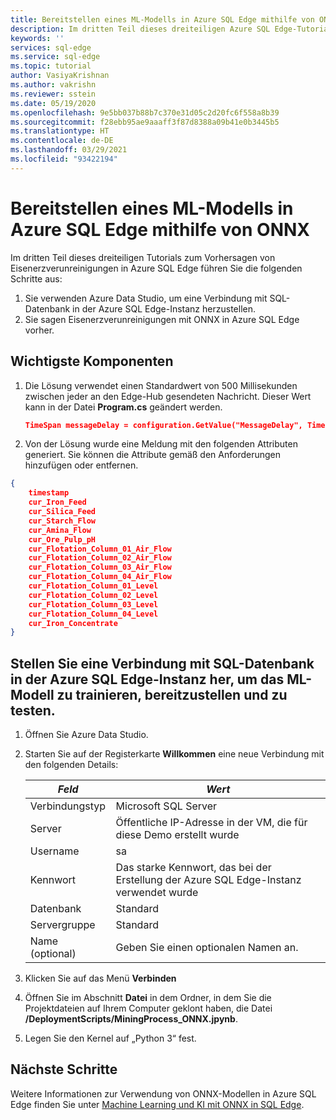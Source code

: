 ```yaml
---
title: Bereitstellen eines ML-Modells in Azure SQL Edge mithilfe von ONNX
description: Im dritten Teil dieses dreiteiligen Azure SQL Edge-Tutorials zum Vorhersagen von Eisenerzverunreinigungen führen Sie die ONNX Machine Learning-Modelle in SQL Edge aus.
keywords: ''
services: sql-edge
ms.service: sql-edge
ms.topic: tutorial
author: VasiyaKrishnan
ms.author: vakrishn
ms.reviewer: sstein
ms.date: 05/19/2020
ms.openlocfilehash: 9e5bb037b88b7c370e31d05c2d20fc6f558a8b39
ms.sourcegitcommit: f28ebb95ae9aaaff3f87d8388a09b41e0b3445b5
ms.translationtype: HT
ms.contentlocale: de-DE
ms.lasthandoff: 03/29/2021
ms.locfileid: "93422194"
---
```

# <a name="deploy-ml-model-on-azure-sql-edge-using-onnx"></a>Bereitstellen eines ML-Modells in Azure SQL Edge mithilfe von ONNX 

Im dritten Teil dieses dreiteiligen Tutorials zum Vorhersagen von Eisenerzverunreinigungen in Azure SQL Edge führen Sie die folgenden Schritte aus:

1. Sie verwenden Azure Data Studio, um eine Verbindung mit SQL-Datenbank in der Azure SQL Edge-Instanz herzustellen.
2. Sie sagen Eisenerzverunreinigungen mit ONNX in Azure SQL Edge vorher.

## <a name="key-components"></a>Wichtigste Komponenten

1. Die Lösung verwendet einen Standardwert von 500 Millisekunden zwischen jeder an den Edge-Hub gesendeten Nachricht. Dieser Wert kann in der Datei **Program.cs** geändert werden. 
   ```json
   TimeSpan messageDelay = configuration.GetValue("MessageDelay", TimeSpan.FromMilliseconds(500));
   ```
2. Von der Lösung wurde eine Meldung mit den folgenden Attributen generiert. Sie können die Attribute gemäß den Anforderungen hinzufügen oder entfernen. 
```json
{
    timestamp 
    cur_Iron_Feed
    cur_Silica_Feed 
    cur_Starch_Flow 
    cur_Amina_Flow 
    cur_Ore_Pulp_pH
    cur_Flotation_Column_01_Air_Flow
    cur_Flotation_Column_02_Air_Flow
    cur_Flotation_Column_03_Air_Flow
    cur_Flotation_Column_04_Air_Flow
    cur_Flotation_Column_01_Level
    cur_Flotation_Column_02_Level
    cur_Flotation_Column_03_Level
    cur_Flotation_Column_04_Level
    cur_Iron_Concentrate
}
```

## <a name="connect-to-the-sql-database-in-the-azure-sql-edge-instance-to-train-deploy-and-test-the-ml-model"></a>Stellen Sie eine Verbindung mit SQL-Datenbank in der Azure SQL Edge-Instanz her, um das ML-Modell zu trainieren, bereitzustellen und zu testen.

1. Öffnen Sie Azure Data Studio.

2. Starten Sie auf der Registerkarte **Willkommen** eine neue Verbindung mit den folgenden Details:

   |_Feld_|_Wert_|
   |-------|-------|
   |Verbindungstyp| Microsoft SQL Server|
   |Server|Öffentliche IP-Adresse in der VM, die für diese Demo erstellt wurde|
   |Username|sa|
   |Kennwort|Das starke Kennwort, das bei der Erstellung der Azure SQL Edge-Instanz verwendet wurde|
   |Datenbank|Standard|
   |Servergruppe|Standard|
   |Name (optional)|Geben Sie einen optionalen Namen an.|

3. Klicken Sie auf das Menü **Verbinden**

4. Öffnen Sie im Abschnitt **Datei** in dem Ordner, in dem Sie die Projektdateien auf Ihrem Computer geklont haben, die Datei **/DeploymentScripts/MiningProcess_ONNX.jpynb**.

5. Legen Sie den Kernel auf „Python 3“ fest.


## <a name="next-steps"></a>Nächste Schritte

Weitere Informationen zur Verwendung von ONNX-Modellen in Azure SQL Edge finden Sie unter [Machine Learning und KI mit ONNX in SQL Edge](onnx-overview.md).
